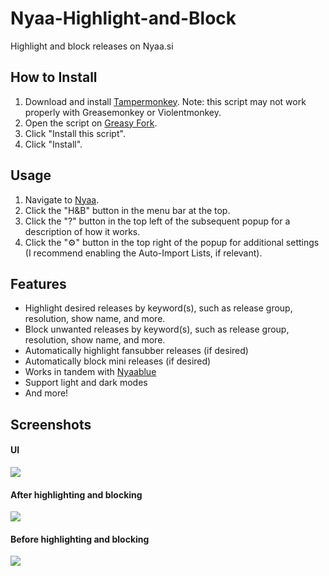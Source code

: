 # Nyaa-Highlight-and-Block
Highlight and block releases on Nyaa.si

## How to Install
1. Download and install [Tampermonkey](https://www.tampermonkey.net/). Note: this script may not work properly with Greasemonkey or Violentmonkey.
2. Open the script on [Greasy Fork](https://greasyfork.org/en/scripts/541344-nyaa-highlight-block).
3. Click "Install this script".
4. Click "Install".
 
## Usage
1. Navigate to [Nyaa](https://nyaa.si/).
2. Click the "H&B" button in the menu bar at the top.
3. Click the "?" button in the top left of the subsequent popup for a description of how it works.
4. Click the "⚙" button in the top right of the popup for additional settings (I recommend enabling the Auto-Import Lists, if relevant).

## Features
* Highlight desired releases by keyword(s), such as release group, resolution, show name, and more.
* Block unwanted releases by keyword(s), such as release group, resolution, show name, and more.
* Automatically highlight fansubber releases (if desired)
* Automatically block mini releases (if desired)
* Works in tandem with [Nyaablue](https://greasyfork.org/en/scripts/441017-nyaablue)
* Support light and dark modes
* And more!

## Screenshots
#### UI
![](https://i.imgur.com/G0NjwlE.png)

#### After highlighting and blocking
![](https://i.imgur.com/mx5O49k.png)

#### Before highlighting and blocking
![](https://i.imgur.com/fIYl4Xk.png)

